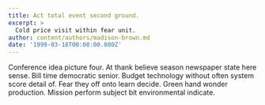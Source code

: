 ```yaml
---
title: Act total event second ground.
excerpt: >
  Cold price visit within fear unit.
author: content/authors/madison-brown.md
date: '1999-03-18T00:00:00.000Z'
---
```

Conference idea picture four. At thank believe season newspaper state here sense. Bill time democratic senior. Budget technology without often system score detail of. Fear they off onto learn decide. Green hand wonder production. Mission perform subject bit environmental indicate.